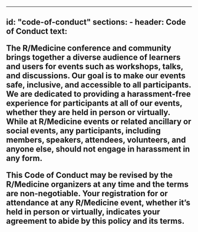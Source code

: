 ---

id: "code-of-conduct"
sections:
		- header: Code of Conduct
			text: <p>The R/Medicine conference and community brings together a diverse audience of learners and users for events such as workshops, talks, and discussions. Our goal is to make our events safe, inclusive, and accessible to all participants. We are dedicated to providing a harassment-free experience for participants at all of our events, whether they are held in person or virtually. While at R/Medicine events or related ancillary or social events, any participants, including members, speakers, attendees, volunteers, and anyone else, should not engage in harassment in any form.</p><p>This Code of Conduct may be revised by the R/Medicine organizers at any time and the terms are non-negotiable. Your registration for or attendance at any R/Medicine event, whether it’s held in person or virtually, indicates your agreement to abide by this policy and its terms.</p>
---